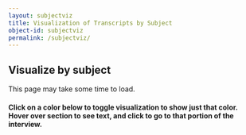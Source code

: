 ```yaml
---
layout: subjectviz
title: Visualization of Transcripts by Subject
object-id: subjectviz
permalink: /subjectviz/
---
```

## Visualize by subject

This page may take some time to load.

#### Click on a color below to toggle visualization to show just that color. Hover over section to see text, and click to go to that portion of the interview.
